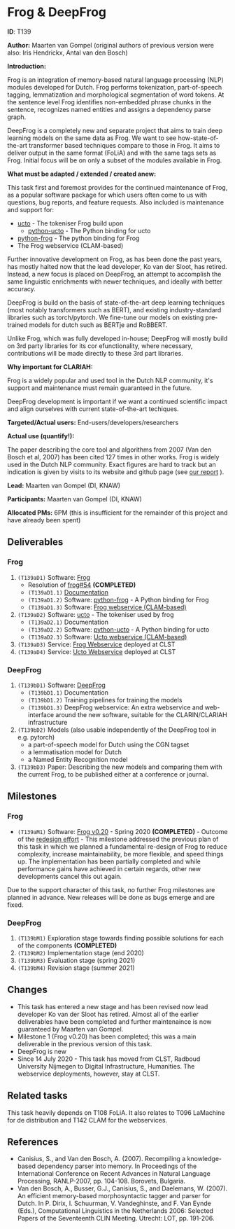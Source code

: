 # Frog & DeepFrog

**ID**: T139

**Author:** Maarten van Gompel (original authors of previous version were also: Iris Hendrickx, Antal van den Bosch)

**Introduction:**

Frog is an integration of memory-based natural language
processing (NLP) modules developed for Dutch. Frog performs tokenization,
part-of-speech tagging, lemmatization and morphological segmentation of word
tokens. At the sentence level Frog identifies non-embedded phrase chunks in the
sentence, recognizes named entities and assigns a dependency parse graph.

DeepFrog is a completely new and separate project that aims to train deep learning models on the same data as Frog. We
want to see how-state-of-the-art transformer based techniques compare to those in Frog. It aims to deliver output in the
same format (FoLiA) and with the same tags sets as Frog. Initial focus will be on only a subset of the modules available
in Frog.

**What must be adapted / extended / created anew:**

This task first and foremost provides for the continued maintenance of Frog, as a popular software package for which
users often come to us with questions, bug reports, and feature requests. Also included is maintenance and support for:

* [ucto](https://github.com/LanguageMachines/ucto) - The tokeniser Frog build upon
    * [python-ucto](https://github.com/LanguageMachines/python-ucto) - The Python binding for ucto
* [python-frog](https://github.com/LanguageMachines/python-frog) - The python binding for Frog
* The Frog webservice (CLAM-based)

Further innovative development on Frog, as has been done the past years, has mostly halted now that the lead developer, Ko van
der Sloot, has retired. Instead, a new focus is placed on DeepFrog, an attempt to accomplish the same linguistic
enrichments with newer techniques, and ideally with better accuracy.

DeepFrog is build on the basis of state-of-the-art deep learning techniques (most notably transformers such as BERT), and existing industry-standard libraries such as torch/pytorch. We fine-tune our models on existing pre-trained models for dutch such as BERTje and RoBBERT.

Unlike Frog, which was fully developed in-house; DeepFrog will mostly build on 3rd party libraries for its cor efunctionality, where necessary, contributions will be made directly to these 3rd part libraries.

**Why important for CLARIAH:**

Frog is a widely popular and used tool in the Dutch NLP community, it's support and maintenance must remain guaranteed in the future.

DeepFrog development is important if we want a continued scientific impact and align ourselves with current state-of-the-art techiques.

**Targeted/Actual users:** End-users/developers/researchers

**Actual use (quantify!):**

The paper describing the core tool and algorithms from 2007 (Van den Bosch et
al, 2007) has been cited 127 times in other works. Frog is widely used in the
Dutch NLP community. Exact figures are hard to track but an indication is given
by visits to its website and github page (see [our report](https://applejack.science.ru.nl/lamastats/lamastats.html#frog) ).

**Lead:** Maarten van Gompel (DI, KNAW)

**Participants:** Maarten van Gompel (DI, KNAW)

**Allocated PMs:** 6PM (this is insufficient for the remainder of this project and have already been spent)

## Deliverables

### Frog

1. ``(T139aD1)`` Software: [Frog](https://github.com/LanguageMachines/frog)
	* Resolution of [frog#54](https://github.com/LanguageMachines/frog/issues/54) **(COMPLETED)**
    * ``(T139aD1.1)`` [Documentation](https://frognlp.readthedocs.io/)
    * ``(T139aD1.2)`` Software: [python-frog](https://github.com/proycon/python-frog) - A Python binding for Frog
    * ``(T139aD1.3)`` Software: [Frog webservice (CLAM-based)](https://github.com/proycon/clamservices)
2. ``(T139aD2)`` Software: [ucto](https://github.com/proycon/ucto) - The tokeniser used by frog
    * ``(T139aD2.1)`` Documentation
    * ``(T139aD2.2)`` Software: [python-ucto](https://github.com/proycon/python-ucto) - A Python binding for ucto
    * ``(T139aD2.3)`` Software: [Ucto webservice (CLAM-based)](https://github.com/proycon/clamservices)
3. ``(T139aD3)`` Service: [Frog Webservice](https://webservices.cls.ru.nl/) deployed at CLST
4. ``(T139aD4)`` Service: [Ucto Webservice](https://webservices.cls.ru.nl/) deployed at CLST

### DeepFrog

1. ``(T139bD1)`` Software: [DeepFrog](https://github.com/proycon/deepfrog)
    * ``(T139bD1.1)`` Documentation
    * ``(T139bD1.2)`` Training pipelines for training the models
    * ``(T139bD1.3)`` DeepFrog webservice: An extra webservice and web-interface around the new software, suitable for the CLARIN/CLARIAH infrastructure
2. ``(T139bD2)`` Models (also usable independently of the DeepFrog tool in e.g. pytorch)
    * a part-of-speech model for Dutch using the CGN tagset
    * a lemmatisation model for Dutch
    * a Named Entity Recognition model
2. ``(T139bD3)`` Paper: Describing the new models and comparing them with the current Frog,
   to be published either at a conference or journal.

## Milestones

### Frog

* ``(T139aM1)`` Software: [Frog v0.20](https://github.com/LanguageMachines/frog/milestone/1) - Spring 2020 **(COMPLETED)** - Outcome of the [redesign
   effort](https://github.com/LanguageMachines/frog/issues/54) - This milestone addressed the previous
   plan of this task in which we planned a fundamental re-design of Frog to reduce complexity, increase maintainability, be more flexible, and speed things up. The  implementation has been partially completed and while performance gains have achieved in certain regards, other new developments cancel this out again.

Due to the support character of this task, no further Frog milestones are planned in advance. New releases will be done
as bugs emerge and are fixed.

### DeepFrog

1. ``(T139bM1)`` Exploration stage towards finding possible solutions for each of the components **(COMPLETED)**
2. ``(T139bM2)`` Implementation stage (end 2020)
3. ``(T139bM3)`` Evaluation stage (spring 2021)
4. ``(T139bM4)`` Revision stage (summer 2021)

## Changes

* This task has entered a new stage and has been revised now lead developer Ko van der Sloot has retired. Almost all of the earlier deliverables have been completed and further maintenaince is now guaranteed by Maarten van Gompel.
* Milestone 1 (Frog v0.20) has been completed; this was a main deliverable in the previous version of this task.
* DeepFrog is new
* Since 14 July 2020 - This task has moved from CLST, Radboud University Nijmegen to Digital Infrastructure, Humanities.
    The webservice deployments, however, stay at CLST.

## Related tasks

This task heavily depends on T108 FoLiA. It also relates to T096 LaMachine for de distribution and T142 CLAM for the webservices.

## References

* Canisius, S., and Van den Bosch, A. (2007). Recompiling a knowledge-based dependency parser into memory. In Proceedings of the International Conference on Recent Advances in Natural Language Processing, RANLP-2007, pp. 104-108. Borovets, Bulgaria.
* Van den Bosch, A., Busser, G.J., Canisius, S., and Daelemans, W. (2007). An efficient memory-based morphosyntactic tagger and parser for Dutch. In P. Dirix, I. Schuurman, V. Vandeghinste, and F. Van Eynde (Eds.), Computational Linguistics in the Netherlands 2006: Selected Papers of the Seventeenth CLIN Meeting. Utrecht: LOT, pp. 191-206.
